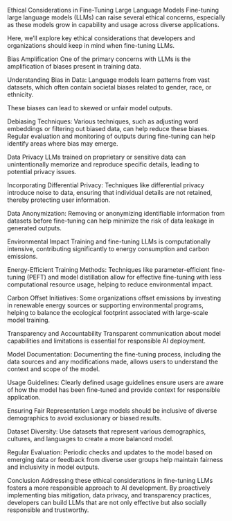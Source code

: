 Ethical Considerations in Fine-Tuning Large Language Models
Fine-tuning large language models (LLMs) can raise several ethical concerns, especially as these models grow in capability and usage across diverse applications. 

Here, we’ll explore key ethical considerations that developers and organizations should keep in mind when fine-tuning LLMs. 

 

Bias Amplification 
One of the primary concerns with LLMs is the amplification of biases present in training data. 

Understanding Bias in Data: Language models learn patterns from vast datasets, which often contain societal biases related to gender, race, or ethnicity.  

 These biases can lead to skewed or unfair model outputs. 

Debiasing Techniques: Various techniques, such as adjusting word embeddings or filtering out biased data, can help reduce these biases. Regular evaluation  and monitoring of outputs during fine-tuning can help identify areas where bias may emerge. 

 
Data Privacy 
LLMs trained on proprietary or sensitive data can unintentionally memorize and reproduce specific details, leading to potential privacy issues. 

Incorporating Differential Privacy: Techniques like differential privacy introduce noise to data, ensuring that individual details are not retained, thereby protecting user information. 

Data Anonymization: Removing or anonymizing identifiable information from datasets before fine-tuning can help minimize the risk of data leakage in generated outputs. 

 

Environmental Impact 
Training and fine-tuning LLMs is computationally intensive, contributing significantly to energy consumption and carbon emissions. 

Energy-Efficient Training Methods: Techniques like parameter-efficient fine-tuning (PEFT) and model distillation allow for effective fine-tuning  with less computational resource usage, helping to reduce environmental impact. 

Carbon Offset Initiatives: Some organizations offset emissions by investing in renewable energy sources or supporting environmental programs, helping to balance the ecological footprint associated with large-scale model training. 

 

Transparency and Accountability 
Transparent communication about model capabilities and limitations is essential for responsible AI deployment. 

Model Documentation: Documenting the fine-tuning process, including the data sources and any modifications made, allows users to understand the  context and scope of the model. 

Usage Guidelines: Clearly defined usage guidelines ensure users are aware of how the model has been fine-tuned and provide context for responsible application. 

 

Ensuring Fair Representation 
Large models should be inclusive of diverse demographics to avoid exclusionary or biased results. 

Dataset Diversity: Use datasets that represent various demographics, cultures, and languages to create a more balanced model. 

Regular Evaluation: Periodic checks and updates to the model based on emerging data or feedback from diverse user groups help maintain fairness and inclusivity in model outputs. 

 

Conclusion 
Addressing these ethical considerations in fine-tuning LLMs fosters a more responsible approach to AI development. By proactively implementing  bias mitigation, data privacy, and transparency practices, developers can build LLMs that are not only effective but also socially responsible and trustworthy. 